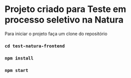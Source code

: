 # Projeto criado para Teste em processo seletivo na Natura

Para iniciar o projeto faça um clone do repositório

### `cd test-natura-frontend`
### `npm install`
### `npm start`

